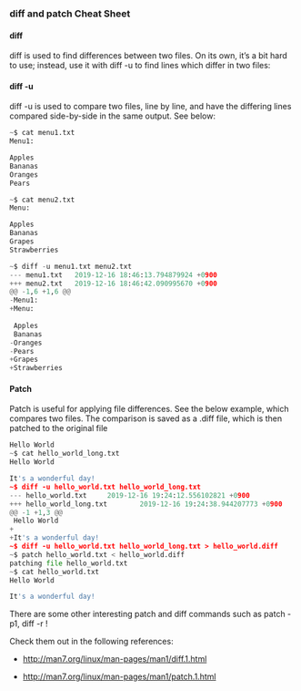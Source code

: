 ### diff and patch Cheat Sheet

#### diff

diff is used to find differences between two files. On its own, it’s a bit hard to use; instead, use it with diff -u to find lines which differ in two files:

#### diff -u

diff -u is used to compare two files, line by line, and have the differing lines compared side-by-side in the same output. See below:

``` PYTHON
~$ cat menu1.txt 
Menu1:

Apples
Bananas
Oranges
Pears

~$ cat menu2.txt 
Menu:

Apples
Bananas
Grapes
Strawberries

~$ diff -u menu1.txt menu2.txt 
--- menu1.txt   2019-12-16 18:46:13.794879924 +0900
+++ menu2.txt   2019-12-16 18:46:42.090995670 +0900
@@ -1,6 +1,6 @@
-Menu1:
+Menu:
 
 Apples
 Bananas
-Oranges
-Pears
+Grapes
+Strawberries
```

#### Patch

Patch is useful for applying file differences. See the below example, which compares two files. The comparison is saved as a .diff file, which is then patched to the original file
``` PYTHON
Hello World
~$ cat hello_world_long.txt 
Hello World

It's a wonderful day!
~$ diff -u hello_world.txt hello_world_long.txt 
--- hello_world.txt     2019-12-16 19:24:12.556102821 +0900
+++ hello_world_long.txt        2019-12-16 19:24:38.944207773 +0900
@@ -1 +1,3 @@
 Hello World
+
+It's a wonderful day!
~$ diff -u hello_world.txt hello_world_long.txt > hello_world.diff
~$ patch hello_world.txt < hello_world.diff 
patching file hello_world.txt
~$ cat hello_world.txt 
Hello World

It's a wonderful day!
```
There are some other interesting patch and diff commands such as patch -p1, diff -r !

Check them out in the following references:

- http://man7.org/linux/man-pages/man1/diff.1.html

- http://man7.org/linux/man-pages/man1/patch.1.html

